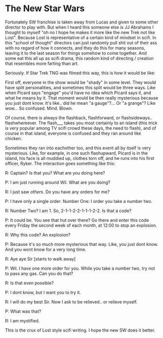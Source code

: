 # The New Star Wars

Fortunately SW franchise is taken away from Lucas and given to some other director to play with. But when I heard this someone else is JJ Abrahams I thought to myself "oh no I hope he makes it more like the new Trek not like Lost". Because Lost is representative of a certain kind of mindset in scifi. In this "school of thought" directors can just randomly pull shit out of their ass  with no regard of how it connects, and they do this for many seasons, leaving it to the last season for things somehow to come together. And some eat this all up as scifi drama, this random kind of directing / creation that resembles more farting than art.

Seriously. If Star Trek TNG was filmed this way, this is how it would be like:

First off, everyone in the show would be "shady" in some level. They would have split personalities, and sometimes this split would be three ways. Like when Picard says "engage" you'd have no idea which Picard says it, and what he means by it. That moment would be then really mysterious because you just dont know. It's like.. did he mean "a gauge"?... Or "a grange"? Like wow... So confused. Mind. Blown.

Of course, there is always the flashback, flashforward, or flashsideways.. flashwhereever. The flash___ takes you most certainly to an island (this trick is very popular among TV scifi crowd these days, the need to flash), and of course in that island, everyone is confused and they ran around like chicken.

Sometimes they ran into eachother too, and this event all by itself is very mysterious. Like, for example, in one such flashupward, Picard is in the island, his face is all muddied up, clothes torn off, and he runs into his first officer, Ryker. The interaction goes something like this:

R: Captain? Is that you? What are you doing here?

P: I am just running around Wil. What are you doing?

R: I just saw _others_. Do you have any orders for me?

P: I have only a single order. Number One: I order you take a number two.

R: Number Two? I am 1. So, 2-1-1-2-2-1-1-1-2-2. Is that a code?

P: It could be. You see that hut over there? Go there and enter this code every Friday the second week of each month, at 12:00 to stop an explosion.

R: Why this code? An explosion?

P: Because it's so much more mysterious that way. Like, you just dont know. And you wont know for a very long time.

R: Aye aye Sir [starts to walk away]

P: Wil. I have one more order for you. While you take a number two, try not to pass any gas. Can you do that?

R: Is that even possible?

P: I dont know, but I want you to try it.

R: I will do my best Sir. Now I ask to be relieved.. or relieve myself.

P: What was that?

R: I am mystified.

This is the crux of Lost style scifi writing. I hope the new SW does it better.

